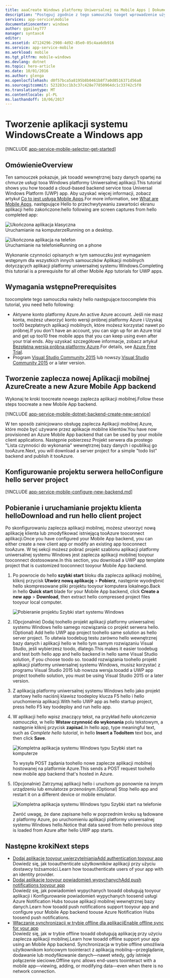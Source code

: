 ```yaml
---
title: aaaCreate Windows platformy Uniwersalnej na Mobile Apps | Dokumentacja firmy Microsoft
description: "Postępuj zgodnie z tego samouczka tooget wprowadzenie używanie zapleczy aplikacji mobilnych Azure do tworzenia aplikacji uniwersalnych platformy systemu Windows (UWP) w języku C#, Visual Basic lub JavaScript."
services: app-service\mobile
documentationcenter: windows
author: ggailey777
manager: syntaxc4
editor: 
ms.assetid: 47124296-2908-4d92-85e0-05c4aa6db916
ms.service: app-service-mobile
ms.workload: mobile
ms.tgt_pltfrm: mobile-windows
ms.devlang: dotnet
ms.topic: hero-article
ms.date: 10/01/2016
ms.author: glenga
ms.openlocfilehash: d0f57bca5a8195b8b0461b8f7a0d8516371d56a8
ms.sourcegitcommit: 523283cc1b3c37c428e77850964dc1c33742c5f0
ms.translationtype: MT
ms.contentlocale: pl-PL
ms.lasthandoff: 10/06/2017
---
```

# <a name="create-a-windows-app"></a><span data-ttu-id="89278-103">Tworzenie aplikacji systemu Windows</span><span class="sxs-lookup"><span data-stu-id="89278-103">Create a Windows app</span></span>
[!INCLUDE [app-service-mobile-selector-get-started](../../includes/app-service-mobile-selector-get-started.md)]

## <a name="overview"></a><span data-ttu-id="89278-104">Omówienie</span><span class="sxs-lookup"><span data-stu-id="89278-104">Overview</span></span>
<span data-ttu-id="89278-105">Ten samouczek pokazuje, jak tooadd wewnętrznej bazy danych opartej na chmurze usługi tooa Windows platformy Uniwersalnej aplikacji.</span><span class="sxs-lookup"><span data-stu-id="89278-105">This tutorial shows you how tooadd a cloud-based backend service tooa Universal Windows Platform (UWP) app.</span></span> <span data-ttu-id="89278-106">Aby uzyskać więcej informacji, zobacz artykuł [Co to jest usługa Mobile Apps](app-service-mobile-value-prop.md).</span><span class="sxs-lookup"><span data-stu-id="89278-106">For more information, see [What are Mobile Apps](app-service-mobile-value-prop.md).</span></span> <span data-ttu-id="89278-107">następujące Hello to przechwytywaniu zawartości ekranu aplikacji hello zakończone:</span><span class="sxs-lookup"><span data-stu-id="89278-107">hello following are screen captures from hello completed app:</span></span>

![Ukończona aplikacja klasyczna](./media/app-service-mobile-windows-store-dotnet-get-started/mobile-quickstart-completed-desktop.png)   
<span data-ttu-id="89278-109">Uruchamianie na komputerze</span><span class="sxs-lookup"><span data-stu-id="89278-109">Running on a desktop.</span></span>

![Ukończona aplikacja na telefon](./media/app-service-mobile-windows-store-dotnet-get-started/mobile-quickstart-completed.png)  
<span data-ttu-id="89278-111">Uruchamianie na telefonie</span><span class="sxs-lookup"><span data-stu-id="89278-111">Running on a phone</span></span>

<span data-ttu-id="89278-112">Wykonanie czynności opisanych w tym samouczku jest wymaganiem wstępnym dla wszystkich innych samouczków Aplikacji mobilnych dotyczących aplikacji platformy uniwersalnej systemu Windows.</span><span class="sxs-lookup"><span data-stu-id="89278-112">Completing this tutorial is a prerequisite for all other Mobile App tutorials for UWP apps.</span></span>

## <a name="prerequisites"></a><span data-ttu-id="89278-113">Wymagania wstępne</span><span class="sxs-lookup"><span data-stu-id="89278-113">Prerequisites</span></span>
<span data-ttu-id="89278-114">toocomplete tego samouczka należy hello następujące:</span><span class="sxs-lookup"><span data-stu-id="89278-114">toocomplete this tutorial, you need hello following:</span></span>

* <span data-ttu-id="89278-115">Aktywne konto platformy Azure.</span><span class="sxs-lookup"><span data-stu-id="89278-115">An active Azure account.</span></span> <span data-ttu-id="89278-116">Jeśli nie masz konta, możesz utworzyć konto wersji próbnej platformy Azure i Uzyskaj too10 bezpłatnych aplikacji mobilnych, które możesz korzystać nawet po próbnej.</span><span class="sxs-lookup"><span data-stu-id="89278-116">If you don't have an account, you can sign up for an Azure trial and get up too10 free mobile apps that you can keep using even after your trial ends.</span></span> <span data-ttu-id="89278-117">Aby uzyskać szczegółowe informacje, zobacz artykuł [Bezpłatna wersja próbna platformy Azure](https://azure.microsoft.com/pricing/free-trial/).</span><span class="sxs-lookup"><span data-stu-id="89278-117">For details, see [Azure Free Trial](https://azure.microsoft.com/pricing/free-trial/).</span></span>
* <span data-ttu-id="89278-118">Program [Visual Studio Community 2015] lub nowszy.</span><span class="sxs-lookup"><span data-stu-id="89278-118">[Visual Studio Community 2015] or a later version.</span></span>

## <a name="create-a-new-azure-mobile-app-backend"></a><span data-ttu-id="89278-119">Tworzenie zaplecza nowej Aplikacji mobilnej Azure</span><span class="sxs-lookup"><span data-stu-id="89278-119">Create a new Azure Mobile App backend</span></span>
<span data-ttu-id="89278-120">Wykonaj te kroki toocreate nowego zaplecza aplikacji mobilnej.</span><span class="sxs-lookup"><span data-stu-id="89278-120">Follow these steps toocreate a new Mobile App backend.</span></span>

[!INCLUDE [app-service-mobile-dotnet-backend-create-new-service](../../includes/app-service-mobile-dotnet-backend-create-new-service.md)]

<span data-ttu-id="89278-121">W ten sposób zainicjowano obsługę zaplecza Aplikacji mobilnej Azure, które może być używane przez aplikacje mobilne klientów.</span><span class="sxs-lookup"><span data-stu-id="89278-121">You have now provisioned an Azure Mobile App backend that can be used by your mobile client applications.</span></span> <span data-ttu-id="89278-122">Następnie pobierzesz Projekt serwera dla prostego "Lista czynności do wykonania" wewnętrznej bazy danych i opublikuj go tooAzure.</span><span class="sxs-lookup"><span data-stu-id="89278-122">Next, you will download a server project for a simple "todo list" backend and publish it tooAzure.</span></span>

## <a name="configure-hello-server-project"></a><span data-ttu-id="89278-123">Konfigurowanie projektu serwera hello</span><span class="sxs-lookup"><span data-stu-id="89278-123">Configure hello server project</span></span>
[!INCLUDE [app-service-mobile-configure-new-backend.md](../../includes/app-service-mobile-configure-new-backend.md)]

## <a name="download-and-run-hello-client-project"></a><span data-ttu-id="89278-124">Pobieranie i uruchamianie projektu klienta hello</span><span class="sxs-lookup"><span data-stu-id="89278-124">Download and run hello client project</span></span>
<span data-ttu-id="89278-125">Po skonfigurowaniu zaplecza aplikacji mobilnej, możesz utworzyć nową aplikację klienta lub zmodyfikować istniejącą tooAzure tooconnect aplikacji.</span><span class="sxs-lookup"><span data-stu-id="89278-125">Once you have configured your Mobile App backend, you can either create a new client app or modify an existing app tooconnect tooAzure.</span></span> <span data-ttu-id="89278-126">W tej sekcji możesz pobrać projekt szablonu aplikacji platformy uniwersalnej systemu Windows jest zaplecza aplikacji mobilnej tooyour tooconnect dostosowane.</span><span class="sxs-lookup"><span data-stu-id="89278-126">In this section, you download a UWP app template project that is customized tooconnect tooyour Mobile App backend.</span></span>

1. <span data-ttu-id="89278-127">Po powrocie do hello **szybki start** bloku dla zaplecza aplikacji mobilnej, kliknij przycisk **Utwórz nową aplikację** > **Pobierz**, następnie wyodrębnić hello skompresowane pliki projektu tooyour komputera lokalnego.</span><span class="sxs-lookup"><span data-stu-id="89278-127">Back in hello **Quick start** blade for your Mobile App backend, click **Create a new app** > **Download**, then extract hello compressed project files tooyour local computer.</span></span>

    ![Pobieranie projektu Szybki start systemu Windows](./media/app-service-mobile-windows-store-dotnet-get-started/mobile-app-windows-quickstart.png)
2. <span data-ttu-id="89278-129">(Opcjonalnie) Dodaj toohello projekt aplikacji platformy uniwersalnej systemu Windows hello samego rozwiązania co projekt serwera hello.</span><span class="sxs-lookup"><span data-stu-id="89278-129">(Optional) Add hello UWP app project toohello same solution as hello server project.</span></span> <span data-ttu-id="89278-130">To ułatwia toodebug testu zarówno hello wewnętrznej bazy danych i aplikacji hello w hello tym samym rozwiązaniu Visual Studio, jeśli wybierzesz toodo, dlatego.</span><span class="sxs-lookup"><span data-stu-id="89278-130">This makes it easier toodebug and test both hello app and hello backend in hello same Visual Studio solution, if you choose toodo so.</span></span> <span data-ttu-id="89278-131">tooadd rozwiązania toohello projekt aplikacji platformy uniwersalnej systemu Windows, musisz korzystać z programu Visual Studio 2015 lub nowsza wersja.</span><span class="sxs-lookup"><span data-stu-id="89278-131">tooadd a UWP app project toohello solution, you must be using Visual Studio 2015 or a later version.</span></span>
3. <span data-ttu-id="89278-132">Z aplikacją platformy uniwersalnej systemu Windows hello jako projekt startowy hello naciśnij klawisz toodeploy klucza F5 hello i hello uruchomienia aplikacji.</span><span class="sxs-lookup"><span data-stu-id="89278-132">With hello UWP app as hello startup project, press hello F5 key toodeploy and run hello app.</span></span>
4. <span data-ttu-id="89278-133">W aplikacji hello wpisz znaczący tekst, na przykład *hello ukończenia samouczka*, w hello **Wstaw czynność do wykonania** polu tekstowym, a następnie kliknij przycisk **zapisać**.</span><span class="sxs-lookup"><span data-stu-id="89278-133">In hello app, type meaningful text, such as *Complete hello tutorial*, in hello **Insert a TodoItem** text box, and then click **Save**.</span></span>

    ![Kompletna aplikacja systemu Windows typu Szybki start na komputerze](./media/app-service-mobile-windows-store-dotnet-get-started/mobile-quickstart-startup.png)

    <span data-ttu-id="89278-135">To wysyła POST żądania toohello nowe zaplecze aplikacji mobilnej hostowanej na platformie Azure.</span><span class="sxs-lookup"><span data-stu-id="89278-135">This sends a POST request toohello new mobile app backend that's hosted in Azure.</span></span>
5. <span data-ttu-id="89278-136">(Opcjonalnie) Zatrzymaj aplikacji hello i uruchom go ponownie na innym urządzeniu lub emulatorze przenośnym.</span><span class="sxs-lookup"><span data-stu-id="89278-136">(Optional) Stop hello app and restart it on a different device or mobile emulator.</span></span>

    ![Kompletna aplikacja systemu Windows typu Szybki start na telefonie](./media/app-service-mobile-windows-store-dotnet-get-started/mobile-quickstart-completed.png)

    <span data-ttu-id="89278-138">Zwróć uwagę, że dane zapisane hello w poprzednim kroku są ładowane z platformy Azure, po uruchomieniu aplikacji platformy uniwersalnej systemu Windows hello.</span><span class="sxs-lookup"><span data-stu-id="89278-138">Notice that data saved from hello previous step is loaded from Azure after hello UWP app starts.</span></span>

## <a name="next-steps"></a><span data-ttu-id="89278-139">Następne kroki</span><span class="sxs-lookup"><span data-stu-id="89278-139">Next steps</span></span>
* [<span data-ttu-id="89278-140">Dodaj aplikację tooyour uwierzytelniania</span><span class="sxs-lookup"><span data-stu-id="89278-140">Add authentication tooyour app</span></span>](app-service-mobile-windows-store-dotnet-get-started-users.md)  
  <span data-ttu-id="89278-141">Dowiedz się, jak tooauthenticate użytkowników aplikacji przy użyciu dostawcy tożsamości.</span><span class="sxs-lookup"><span data-stu-id="89278-141">Learn how tooauthenticate users of your app with an identity provider.</span></span>
* [<span data-ttu-id="89278-142">Dodaj aplikację tooyour powiadomień wypychanych</span><span class="sxs-lookup"><span data-stu-id="89278-142">Add push notifications tooyour app</span></span>](app-service-mobile-windows-store-dotnet-get-started-push.md)  
  <span data-ttu-id="89278-143">Dowiedz się, jak powiadomień wypychanych tooadd obsługują tooyour aplikacji i Konfigurowanie powiadomień wypychanych toosend usługi Azure Notification Hubs toouse aplikacji mobilnej wewnętrznej bazy danych.</span><span class="sxs-lookup"><span data-stu-id="89278-143">Learn how tooadd push notifications support tooyour app and configure your Mobile App backend toouse Azure Notification Hubs toosend push notifications.</span></span>
* [<span data-ttu-id="89278-144">Włączanie synchronizacji w trybie offline dla aplikacji</span><span class="sxs-lookup"><span data-stu-id="89278-144">Enable offline sync for your app</span></span>](app-service-mobile-windows-store-dotnet-get-started-offline-data.md)  
  <span data-ttu-id="89278-145">Dowiedz się, jak w trybie offline tooadd obsługują aplikację przy użyciu zaplecza aplikacji mobilnej.</span><span class="sxs-lookup"><span data-stu-id="89278-145">Learn how tooadd offline support your app using an Mobile App backend.</span></span> <span data-ttu-id="89278-146">Synchronizacja w trybie offline umożliwia użytkownikom końcowym toointeract z aplikacją mobilną&mdash;przeglądanie, dodawanie lub modyfikowanie danych&mdash;nawet wtedy, gdy istnieje połączenie sieciowe.</span><span class="sxs-lookup"><span data-stu-id="89278-146">Offline sync allows end-users toointeract with a mobile app&mdash;viewing, adding, or modifying data&mdash;even when there is no network connection.</span></span>

<!-- Anchors. -->
<!-- Images. -->
<!-- URLs. -->
[Mobile App SDK]: http://go.microsoft.com/fwlink/?LinkId=257545
[Azure portal]: https://portal.azure.com/
[Visual Studio Community 2015]: https://go.microsoft.com/fwLink/p/?LinkID=534203
